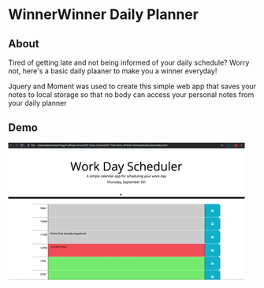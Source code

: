 # WinnerWinner Daily Planner

## About

Tired of getting late and not being informed of your daily schedule? Worry not, here's a basic daily plaaner to make you a winner everyday!

Jquery and Moment was used to create this simple web app that saves your notes to local storage so that no body can access your personal notes from your daily planner




## Demo


![WinnerWinner Daily Planner demo](./Assets/05-third-party-apis-homework-demo.gif)
